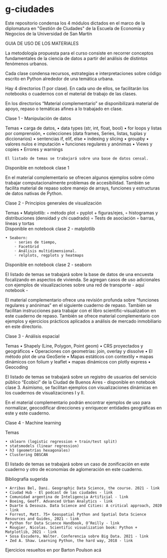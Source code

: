 # g-ciudades
Este repositorio condensa los 4 módulos dictados en el marco de la diplomatura en "Gestión de Ciudades" de la Escuela de Economía y Negocios de la Universidad de San Martín


GUIA DE USO DE LOS MATERIALES

La metodología propuesta para el curso consiste en recorrer conceptos fundamentales de la ciencia de datos a partir del análisis de distintos fenómenos urbanos.

Cada clase condensa recursos, estrategias e interpretaciones sobre código escrito en Python alrededor de una temática urbana.

Hay 4 directorios (1 por clase). En cada uno de ellos, se facilitarán los notebooks o cuadernos con el material de trabajo de las clases.

En los directorios “Material complementario” se disponibilizará material de apoyo, repaso o temáticas afines a lo trabajado en clase.


Clase 1 - Manipulación de datos

Temas
    • carga de datos,
    • data types (str, int, float, bool)
    • for loops y listas por comprensión,
    • colecciones (data frames, Series, listas, tuplas y diccionarios)
    • sentencias if, elif, else
    • indexing y slicing
    • groupby
    • valores nulos e imputación
    • funciones regulares y anónimas
    • Views y copies
    • Errores y warnings

	El listado de temas se trabajará sobre una base de datos censal.
Disponible en notebook clase 1

En el material complementario se ofrecen algunos ejemplos sobre cómo trabajar computacionalmente problemas de accesibilidad. También se facilita material de repaso sobre manejo de arrays, funciones y estructuras de datos nativas de Python.

Clase 2 - Principios generales de visualización

Temas
    • Matplotlib:
        ◦ método plot
        ◦ pyplot + figuras/ejes,
        ◦ histogramas y distribuciones (densidad y chi cuadrado)
        ◦ Tests de asociación
        ◦ barras, líneas y tortas  
Disponible en  notebook clase 2 - matplotlib

    • Seaborn:
        ◦ series de tiempo,
        ◦ FacetGrid
        ◦ Análisis multidimensional.
        ◦ relplots, regplots y heatmaps  
Disponible en  notebook clase 2 - seaborn

El listado de temas se trabajará sobre la base de datos de una encuesta focalizando en aspectos de vivienda.
Se agregan casos de uso adicionales con ejemplos de visualizaciones sobre una red de transporte - aquí notebook -

El material complementario ofrece una revisión profunda sobre “funciones regulares y anónimas” en el siguiente cuaderno de repaso. También se facilitan instrucciones para trabajar con el libro scientific-visualization en este cuaderno de repaso.
También se ofrece material complementario con ejemplos y ejercicios prácticos aplicados a análisis de mercado inmobiliario en este directorio.

Clase 3 - Análisis espacial

Temas
    • Shapely (Line, Polygon, Point geom)
    • CRS proyectados y geográficos
    • Operaciones con geometrías: join, overlay y dissolve
    • El método plot de una GeoSerie
    • Mapas estáticos con contextily
    • mapas dinámicos con folium y leaflet
    • mapas dinámicos con  plotly express
    • Geocoding

El listado de temas se trabajará sobre un registro de usuarios del servicio público “Ecobici” de la Ciudad de Buenos Aires - disponible en notebook clase 3. Asimismo, se facilitan ejemplos con visualizaciones dinámicas en los cuadernos de visualizaciones I y II.

En el material complementario podrán encontrar ejemplos de uso para normalizar, geocodificar direcciones y enriquecer entidades geográficas en este y este cuaderno.

Clase 4 - Machine learning

Temas

    • sklearn (logistic regression + train/test split)
    • statsmodels (linear regression)
    • h3 (geometrías hexagonales)
    • Clustering DBSCAN

El listado de temas se trabajará sobre un caso de zonificación en este cuaderno y otro de economías de aglomeración en este cuaderno.

Bibliografía sugerida

    • Arribas Bel, Dani. Geographic Data Science, the course. 2021 - link
    • Ciudad Hub - El podcast de las ciudades - link
    • Comunidad argentina de Inteligencia Artificial - link
    • Boeing, Geoff. Advanced Urban Analytics - link
    • Duarte & Desouza. Data Science and Cities: A critical approach, 2020 - link
    • Forrest, Matt. 75+ Geospatial Python and Spatial Data Science Resources and Guides, 2021 - link
    • Python for Data Science Handbook, O’Reilly - link
    • Rougier, Nicolas. Scientific visualization book: Python + Matplotlib, 2021 - link
    • Sosa Escudero, Walter. Conferencia sobre Big Data. 2021 - link
    • Zed A. Shaw. Learning Python, the hard way, 2018 - link
Ejercicios resueltos en por Barton Poulson acá
